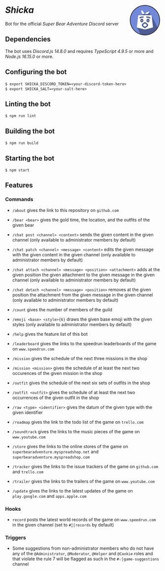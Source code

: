 # *Shicka* <img width="100" height="100" alt="" src="doc/logotypes/shicka-200x200.png" align="right"/>

Bot for the official *Super Bear Adventure* *Discord* server

## Dependencies

The bot uses *Discord.js 14.8.0* and requires *TypeScript 4.9.5* or more and *Node.js 16.15.0* or more.

## Configuring the bot

```shell
$ export SHICKA_DISCORD_TOKEN=<your-discord-token-here>
$ export SHICKA_SALT=<your-salt-here>
```

## Linting the bot

```shell
$ npm run lint
```

## Building the bot

```shell
$ npm run build
```

## Starting the bot

```shell
$ npm start
```

## Features

### Commands

- `/about` gives the link to this repository on `github.com`

- `/bear <bear>` gives the gold time, the location, and the outfits of the given bear

- `/chat post <channel> <content>` sends the given content in the given channel (only available to administrator members by default)

- `/chat patch <channel> <message> <content>` edits the given message with the given content in the given channel (only available to administrator members by default)

- `/chat attach <channel> <message> <position> <attachment>` adds at the given position the given attachment to the given message in the given channel (only available to administrator members by default)

- `/chat detach <channel> <message> <position>` removes at the given position the attachment from the given message in the given channel (only available to administrator members by default)

- `/count` gives the number of members of the guild

- `/emoji <base> <style>{6}` draws the given base emoji with the given styles (only available to administrator members by default)

- `/help` gives the feature list of this bot

- `/leaderboard` gives the links to the speedrun leaderboards of the game on `www.speedrun.com`

- `/mission` gives the schedule of the next three missions in the shop

- `/mission <mission>` gives the schedule of at least the next two occurences of the given mission in the shop

- `/outfit` gives the schedule of the next six sets of outfits in the shop

- `/outfit <outfit>` gives the schedule of at least the next two occurrences of the given outfit in the shop

- `/raw <type> <identifier>` gives the datum of the given type with the given identifier

- `/roadmap` gives the link to the todo list of the game on `trello.com`

- `/soundtrack` gives the links to the music pieces of the game on `www.youtube.com`

- `/store` gives the links to the online stores of the game on `superbearadventure.myspreadshop.net` and `superbearadventure.myspreadshop.com`

- `/tracker` gives the links to the issue trackers of the game on `github.com` and `trello.com`

- `/trailer` gives the links to the trailers of the game on `www.youtube.com`

- `/update` gives the links to the latest updates of the game on `play.google.com` and `apps.apple.com`

### Hooks

- `record` posts the latest world records of the game on `www.speedrun.com` in the given channel (set to `#🏅│records` by default)

### Triggers

- Some suggestions from non-administrator members who do not have any of the `@Administrator`, `@Moderator`, `@Helper` and `@Cookie` roles and that violate the rule 7 will be flagged as such in the `#💡│game-suggestions` channel
